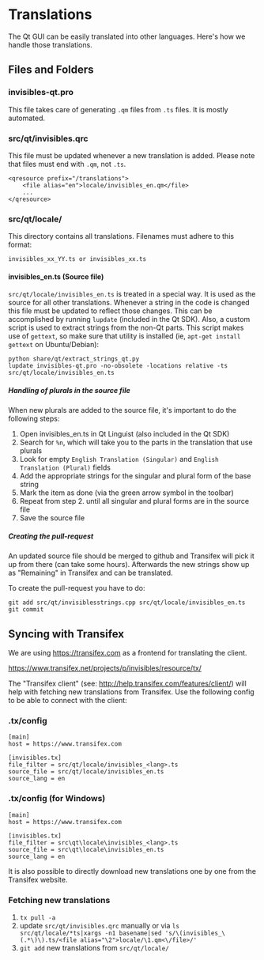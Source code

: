 Translations
============

The Qt GUI can be easily translated into other languages. Here's how we
handle those translations.

Files and Folders
-----------------

### invisibles-qt.pro

This file takes care of generating `.qm` files from `.ts` files. It is mostly
automated.

### src/qt/invisibles.qrc

This file must be updated whenever a new translation is added. Please note that
files must end with `.qm`, not `.ts`.

    <qresource prefix="/translations">
        <file alias="en">locale/invisibles_en.qm</file>
        ...
    </qresource>

### src/qt/locale/

This directory contains all translations. Filenames must adhere to this format:

    invisibles_xx_YY.ts or invisibles_xx.ts

#### invisibles_en.ts (Source file)

`src/qt/locale/invisibles_en.ts` is treated in a special way. It is used as the
source for all other translations. Whenever a string in the code is changed
this file must be updated to reflect those changes. This can be accomplished
by running `lupdate` (included in the Qt SDK). Also, a custom script is used
to extract strings from the non-Qt parts. This script makes use of `gettext`,
so make sure that utility is installed (ie, `apt-get install gettext` on 
Ubuntu/Debian):

    python share/qt/extract_strings_qt.py
    lupdate invisibles-qt.pro -no-obsolete -locations relative -ts src/qt/locale/invisibles_en.ts
    
##### Handling of plurals in the source file

When new plurals are added to the source file, it's important to do the following steps:

1. Open invisibles_en.ts in Qt Linguist (also included in the Qt SDK)
2. Search for `%n`, which will take you to the parts in the translation that use plurals
3. Look for empty `English Translation (Singular)` and `English Translation (Plural)` fields
4. Add the appropriate strings for the singular and plural form of the base string
5. Mark the item as done (via the green arrow symbol in the toolbar)
6. Repeat from step 2. until all singular and plural forms are in the source file
7. Save the source file

##### Creating the pull-request

An updated source file should be merged to github and Transifex will pick it
up from there (can take some hours). Afterwards the new strings show up as "Remaining"
in Transifex and can be translated.

To create the pull-request you have to do:

    git add src/qt/invisiblesstrings.cpp src/qt/locale/invisibles_en.ts
    git commit

Syncing with Transifex
----------------------

We are using https://transifex.com as a frontend for translating the client.

https://www.transifex.net/projects/p/invisibles/resource/tx/

The "Transifex client" (see: http://help.transifex.com/features/client/)
will help with fetching new translations from Transifex. Use the following
config to be able to connect with the client:

### .tx/config

    [main]
    host = https://www.transifex.com

    [invisibles.tx]
    file_filter = src/qt/locale/invisibles_<lang>.ts
    source_file = src/qt/locale/invisibles_en.ts
    source_lang = en
    
### .tx/config (for Windows)

    [main]
    host = https://www.transifex.com

    [invisibles.tx]
    file_filter = src\qt\locale\invisibles_<lang>.ts
    source_file = src\qt\locale\invisibles_en.ts
    source_lang = en

It is also possible to directly download new translations one by one from the Transifex website.

### Fetching new translations

1. `tx pull -a`
2. update `src/qt/invisibles.qrc` manually or via
   `ls src/qt/locale/*ts|xargs -n1 basename|sed 's/\(invisibles_\(.*\)\).ts/<file alias="\2">locale/\1.qm<\/file>/'`
3. `git add` new translations from `src/qt/locale/`

